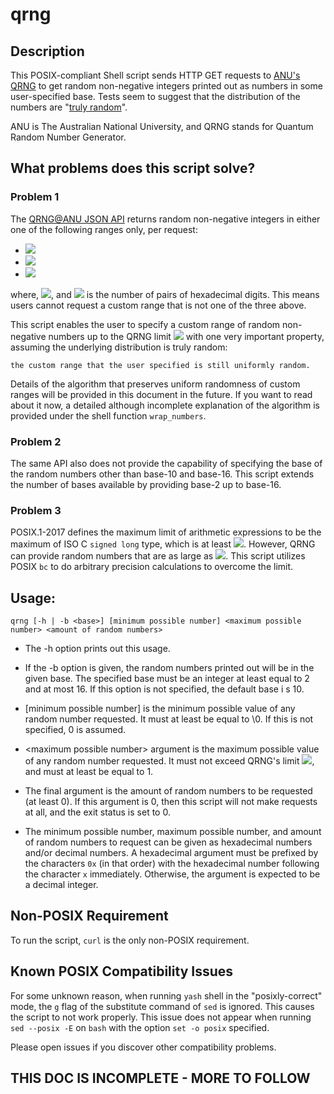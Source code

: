 ﻿# qrng

## Description

This POSIX-compliant Shell script sends HTTP GET requests to [ANU's QRNG](https://qrng.anu.edu.au/) to get random
non-negative integers printed out as numbers in some user-specified base. Tests seem to suggest that the distribution of
the numbers are "[truly random](http://qrng.anu.edu.au/FAQ.php)".

ANU is The Australian National University, and QRNG stands for Quantum Random Number Generator.

## What problems does this script solve?

### Problem 1

The [QRNG@ANU JSON API](https://qrng.anu.edu.au/API/api-demo.php) returns random non-negative integers in either one of 
the following ranges only, per request:

* ![](https://latex.codecogs.com/gif.latex?\left[0,&space;255&space;\right&space;])
* ![](https://latex.codecogs.com/gif.latex?\left[0,&space;65535&space;\right&space;])
* ![](https://latex.codecogs.com/gif.latex?$[0,16^{2\times\\text{block\\_size}}-1]$)

where, ![](https://latex.codecogs.com/gif.latex?$1\leq&space;\\text{block\\_size}\leq1024$), and 
![](https://latex.codecogs.com/gif.latex?$\\text{block\\_size}$) is the number of pairs of hexadecimal digits. This 
means users cannot request a custom range that is not one of the three above.

This script enables the user to specify a custom range of random non-negative numbers up to the QRNG limit 
![](https://latex.codecogs.com/gif.latex?$16^{2048}&space;-&space;1$) with one very important property, assuming the
underlying distribution is truly random:

    the custom range that the user specified is still uniformly random.

Details of the algorithm that preserves uniform randomness of custom ranges will be provided in this document in the
future. If you want to read about it now, a detailed although incomplete explanation of the algorithm is provided under
the shell function `wrap_numbers`.

### Problem 2

The same API also does not provide the capability of specifying the base of the random numbers other than base-10 and
base-16. This script extends the number of bases available by providing base-2 up to base-16.

### Problem 3

POSIX.1-2017 defines the maximum limit of arithmetic expressions to be the maximum of ISO C `signed long` type, which is
at least ![](https://latex.codecogs.com/gif.latex?$2^{31}-1$). However, QRNG can provide random numbers that are as 
large as ![](https://latex.codecogs.com/gif.latex?$16^{2048}&space;-&space;1$). This script utilizes POSIX `bc` to do 
arbitrary precision calculations to overcome the limit.


## Usage:

`qrng [-h | -b <base>] [minimum possible number] <maximum possible number> <amount of random numbers>`

* The -h option prints out this usage.

* If the -b option is given, the random numbers printed out will be in the given base. The specified base must be an 
integer at least equal to 2 and at most 16. If this option is not specified, the default base i s 10.

* [minimum possible number] is the minimum possible value of any random number requested. It must at least be equal to
\0. If this is not specified, 0 is assumed. 

* \<maximum possible number> argument is the maximum possible value of any random number requested. It must not exceed
QRNG's limit ![](https://latex.codecogs.com/gif.latex?$16^{2048}&space;-&space;1$), and must at least be equal to 1.

* The final argument is the amount of random numbers to be requested (at least 0). If this argument is 0,  then this
script will not make requests at all, and the exit status is set to 0.                          

* The minimum possible number, maximum possible number, and amount of random numbers to request can be given as
hexadecimal numbers and/or decimal numbers. A hexadecimal argument must be prefixed by the characters `0x` (in that
order) with the hexadecimal number following the character `x` immediately. Otherwise, the argument is expected to be a
decimal integer.

## Non-POSIX Requirement

To run the script, `curl` is the only non-POSIX requirement.

## Known POSIX Compatibility Issues

For some unknown reason, when running `yash` shell in the "posixly-correct" mode, the `g` flag of the substitute command
of `sed` is ignored. This causes the script to not work properly. This issue does not appear when running `sed --posix
-E` on `bash` with the option `set -o posix` specified.

Please open issues if you discover other compatibility problems.

## THIS DOC IS INCOMPLETE - MORE TO FOLLOW
